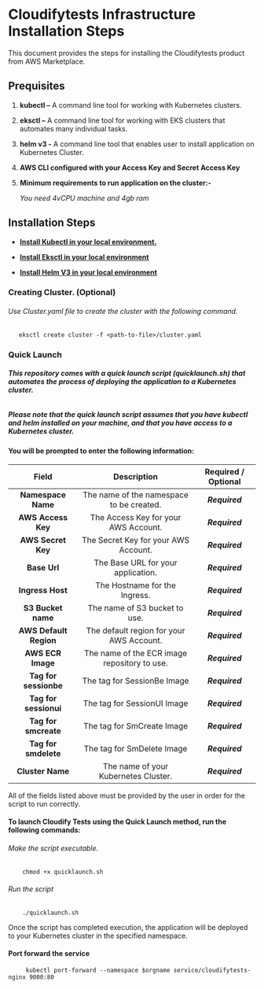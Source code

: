 # Cloudifytests Infrastructure Installation Steps


This document provides the steps for installing the Cloudifytests product from AWS Marketplace.

## Prequisites
1.  **kubectl –** A command line tool for working with Kubernetes clusters.

2.  **eksctl –** A command line tool for working with EKS clusters that automates many individual tasks.

3.  **helm v3 -** A command line tool that enables user to install application on Kubernetes Cluster.
  
4.  **AWS CLI configured with your Access Key and Secret Access Key**

5.  **Minimum requirements to run application on the cluster:-**

      *You need 4vCPU machine and 4gb ram*

## Installation Steps
   
-  [**Install Kubectl in your local environment.**](https://kubernetes.io/docs/tasks/tools/)

-  [**Install Eksctl in your local environment**](https://docs.aws.amazon.com/eks/latest/userguide/eksctl.html)

-  [**Install Helm V3  in your local environment**](https://helm.sh/docs/intro/install/)


       
### Creating Cluster. (Optional)

###### Use Cluster.yaml file to create the cluster with the following command.

       eksctl create cluster -f <path-to-file>/cluster.yaml
             
### Quick Launch 
       
###### **This repository comes with a quick launch script (quicklaunch.sh) that automates the process of deploying the application to a Kubernetes cluster.**

##### ***Please note that the quick launch script assumes that you have kubectl and helm installed on your machine, and that you have access to a Kubernetes cluster.***


#### You will be prompted to enter the following information:

|    Field          |Description   |      Required / Optional    |
| :------------------:|:-----------------------:|:-----------------:|
| **Namespace Name**    |The name of the namespace to be created.|***Required***|
| **AWS Access Key**    |The Access Key for your AWS Account.|***Required***|
| **AWS Secret Key**    |The Secret Key for your AWS Account.|***Required***|
| **Base Url**          |The Base URL for your application.|***Required***|
| **Ingress Host**      |The Hostname for the Ingress.|***Required***|
| **S3 Bucket name**    |The name of S3 bucket to use.|***Required***|
| **AWS Default Region**|The default region for your AWS Account.|***Required***|
| **AWS ECR Image**     |The name of the ECR image repository to use. |***Required***|
| **Tag for sessionbe** |The tag for SessionBe Image|***Required***|
| **Tag for sessionui** |The tag for SessionUI Image|***Required***|
| **Tag for smcreate**  |The tag for SmCreate Image|***Required***|
| **Tag for smdelete**  |The tag for SmDelete Image|***Required***|
| **Cluster Name**      |The name of your Kubernetes Cluster.|***Required***|
      
All of the fields listed above must be provided by the user in order for the script to run correctly.

#### To launch Cloudify Tests using the Quick Launch method, run the following commands:

###### Make the script executable.

        chmod +x quicklaunch.sh
        
###### Run the script
        
        ./quicklaunch.sh
       

Once the script has completed execution, the application will be deployed to your Kubernetes cluster in the specified namespace.

#### Port forward the service 
   
         kubectl port-forward --namespace $orgname service/cloudifytests-nginx 9000:80
   
